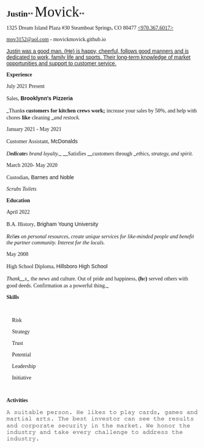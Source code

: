 <div class="WordSection1">

**<span style="font-size:16.0pt;mso-bidi-font-size:11.0pt;line-height:
107%;font-family:&quot;Bookman Old Style&quot;,serif;mso-bidi-font-family:&quot;Times New Roman&quot;">Justin</span>**** <span style="font-size:16.0pt;mso-bidi-font-size:
11.0pt;line-height:107%;font-family:&quot;Times New Roman&quot;,serif"></span> **<span class="SpellE">**<span style="font-size:
28.0pt;mso-bidi-font-size:11.0pt;line-height:107%;font-family:&quot;Times New Roman&quot;,serif;
mso-effects-glow-color:#A5A5A5;mso-effects-glow-themecolor:accent3;mso-effects-glow-alpha:
40.0%;mso-effects-glow-colortransforms:satm=175000;mso-effects-glow-rad:18.0pt">Movick</span>**</span>**<span style="font-size:16.0pt;mso-bidi-font-size:
11.0pt;line-height:107%;font-family:&quot;Times New Roman&quot;,serif"></span>**

<span style="font-family:&quot;Times New Roman&quot;,serif">1325 Dream Island Plaza #30 Steamboat Springs, CO 80477  <u><970.367.6017></u></span>

<span style="font-family:&quot;Times New Roman&quot;,serif">mov3152@aol.com - movickmovick.github.io</span>

<span style="font-family:&quot;Times New Roman&quot;,serif"></span>

<u><span style="font-family:&quot;Gadugi&quot;,sans-serif;mso-bidi-font-family:
&quot;Times New Roman&quot;">Justin was a good man. (He) is happy, cheerful, follows good manners and is dedicated to work, family life and sports. Their long-term knowledge of market opportunities and support to customer service.</span></u>

_<span style="font-family:
&quot;Times New Roman&quot;,serif"></span>_

**<span style="font-family:Consolas;mso-bidi-font-family:&quot;Times New Roman&quot;">Experience</span>**

<span style="font-family:&quot;Times New Roman&quot;,serif">July 2021  Present</span>

<span style="font-family:&quot;MS Gothic&quot;;mso-bidi-font-family:&quot;Times New Roman&quot;">Sales</span><span style="font-family:&quot;Times New Roman&quot;,serif">,</span> **<span style="font-family:&quot;Copperplate Gothic Bold&quot;,sans-serif;
mso-bidi-font-family:&quot;Times New Roman&quot;">Brooklynn's Pizzeria</span>**<span style="font-family:&quot;Times New Roman&quot;,serif"></span>

_<span style="font-family:&quot;HoloLens MDL2 Assets&quot;,serif;mso-bidi-font-family:&quot;Times New Roman&quot;">Thank</span>__<span style="font-family:&quot;Cambria&quot;,serif;
mso-bidi-font-family:&quot;Times New Roman&quot;">s customers for kitchen crews work;</span>__ <span style="font-family:&quot;HoloLens MDL2 Assets&quot;,serif;
mso-bidi-font-family:&quot;Times New Roman&quot;">increase your sales by 50%, and help with chores</span> __<span style="font-family:&quot;Cambria&quot;,serif;mso-bidi-font-family:&quot;Times New Roman&quot;">like</span>__ <span style="font-family:&quot;HoloLens MDL2 Assets&quot;,serif;
mso-bidi-font-family:&quot;Times New Roman&quot;">cleaning</span> __<span style="font-family:&quot;Cambria&quot;,serif;
mso-bidi-font-family:&quot;Times New Roman&quot;">and restock.</span>_

<span style="font-family:&quot;Times New Roman&quot;,serif">January 2021 - May 2021</span>

<span style="font-family:&quot;MS Gothic&quot;;mso-bidi-font-family:&quot;Times New Roman&quot;">Customer Assistant</span><span style="font-family:&quot;Times New Roman&quot;,serif">,</span> <span style="font-family:&quot;Copperplate Gothic Bold&quot;,sans-serif;mso-bidi-font-family:
&quot;Times New Roman&quot;">McDonalds</span><span style="font-family:&quot;Times New Roman&quot;,serif"></span>

_<span style="font-family:&quot;Cambria&quot;,serif;mso-bidi-font-family:&quot;Times New Roman&quot;">D</span>__<span style="font-family:&quot;HoloLens MDL2 Assets&quot;,serif;
mso-bidi-font-family:&quot;Times New Roman&quot;">edicate</span>__<span style="font-family:&quot;Cambria&quot;,serif;mso-bidi-font-family:&quot;Times New Roman&quot;">s brand loyalty.</span>__ <span style="font-family:&quot;HoloLens MDL2 Assets&quot;,serif;mso-bidi-font-family:&quot;Times New Roman&quot;"></span> __<span style="font-family:&quot;Cambria&quot;,serif;
mso-bidi-font-family:&quot;Times New Roman&quot;">Satisfies</span> __<span style="font-family:&quot;HoloLens MDL2 Assets&quot;,serif;
mso-bidi-font-family:&quot;Times New Roman&quot;">customers through</span> __<span style="font-family:&quot;Cambria&quot;,serif;
mso-bidi-font-family:&quot;Times New Roman&quot;">ethics, strategy, and spirit.</span>_

<span style="font-family:&quot;Times New Roman&quot;,serif">March 2020- May 2020</span>

<span style="font-family:&quot;MS Gothic&quot;;mso-bidi-font-family:&quot;Times New Roman&quot;">Custodian</span><span style="font-family:&quot;Times New Roman&quot;,serif">,</span> <span style="font-family:
&quot;Copperplate Gothic Bold&quot;,sans-serif;mso-bidi-font-family:&quot;Times New Roman&quot;">Barnes and Noble</span><span style="font-family:&quot;Times New Roman&quot;,serif"></span>

_<span style="font-family:&quot;HoloLens MDL2 Assets&quot;,serif;mso-bidi-font-family:&quot;Times New Roman&quot;">Scrubs Toilets</span>_

**<span style="font-family:Consolas;mso-bidi-font-family:&quot;Times New Roman&quot;">Education</span>**

<span style="font-family:&quot;Times New Roman&quot;,serif">April 2022</span>

<span style="font-family:&quot;MS Gothic&quot;;mso-bidi-font-family:&quot;Times New Roman&quot;">B.A. History</span><span style="font-family:&quot;Times New Roman&quot;,serif">,</span> <span style="font-family:&quot;Copperplate Gothic Bold&quot;,sans-serif;mso-bidi-font-family:
&quot;Times New Roman&quot;">Brigham Young University</span><span style="font-family:
&quot;Times New Roman&quot;,serif"></span>

_<span style="font-family:&quot;HoloLens MDL2 Assets&quot;,serif;mso-bidi-font-family:&quot;Times New Roman&quot;">Reli</span>__<span style="font-family:&quot;Cambria&quot;,serif;
mso-bidi-font-family:&quot;Times New Roman&quot;">es</span>__ <span style="font-family:&quot;HoloLens MDL2 Assets&quot;,serif;mso-bidi-font-family:
&quot;Times New Roman&quot;">on personal resources, create unique services for like-minded people and benefit the partner community. Interest for the locals.</span>_

<span style="font-family:&quot;Times New Roman&quot;,serif">May 2008</span>

<span style="font-family:&quot;MS Gothic&quot;;mso-bidi-font-family:&quot;Times New Roman&quot;">High School Diploma</span><span style="font-family:&quot;Times New Roman&quot;,serif">,</span> <span style="font-family:&quot;Copperplate Gothic Bold&quot;,sans-serif;mso-bidi-font-family:
&quot;Times New Roman&quot;">Hillsboro High School</span><span style="font-family:&quot;Times New Roman&quot;,serif"></span>

<span class="GramE">_<span style="font-family:&quot;HoloLens MDL2 Assets&quot;,serif;mso-bidi-font-family:&quot;Times New Roman&quot;">Thank</span>__<span style="font-family:&quot;Cambria&quot;,serif;
mso-bidi-font-family:&quot;Times New Roman&quot;">s</span>_</span>_ <span style="font-family:&quot;HoloLens MDL2 Assets&quot;,serif;mso-bidi-font-family:
&quot;Times New Roman&quot;">the news and culture. Out of pride and happiness,</span> __<span style="font-family:&quot;Cambria&quot;,serif;
mso-bidi-font-family:&quot;Times New Roman&quot;">(h</span>__<span style="font-family:&quot;HoloLens MDL2 Assets&quot;,serif;mso-bidi-font-family:
&quot;Times New Roman&quot;">e</span>__<span style="font-family:&quot;Cambria&quot;,serif;mso-bidi-font-family:&quot;Times New Roman&quot;">)</span>__ <span style="font-family:&quot;HoloLens MDL2 Assets&quot;,serif;
mso-bidi-font-family:&quot;Times New Roman&quot;">served others with good deeds. Confirmation as a powerful thing.</span>_

**<span style="font-family:Consolas;
mso-bidi-font-family:&quot;Times New Roman&quot;">Skills</span>**

</div>

<span style="font-size:11.0pt;line-height:107%;font-family:&quot;Times New Roman&quot;,serif;
mso-fareast-font-family:Calibri;mso-fareast-theme-font:minor-latin;mso-ansi-language:
EN-US;mso-fareast-language:EN-US;mso-bidi-language:AR-SA">  
</span>

<div class="WordSection2">

<span style="font-family:Symbol;mso-fareast-font-family:Symbol;mso-bidi-font-family:
Symbol"><span style="mso-list:Ignore">💯<span style="font:7.0pt &quot;Times New Roman&quot;"></span> </span></span><span style="font-family:&quot;Comic Sans MS&quot;;
mso-bidi-font-family:&quot;Times New Roman&quot;">Risk</span>

<span style="font-family:Symbol;mso-fareast-font-family:Symbol;mso-bidi-font-family:
Symbol"><span style="mso-list:Ignore">💯<span style="font:7.0pt &quot;Times New Roman&quot;"></span> </span></span><span style="font-family:&quot;Comic Sans MS&quot;;
mso-bidi-font-family:&quot;Times New Roman&quot;">Strategy</span>

<span style="font-family:Symbol;mso-fareast-font-family:Symbol;mso-bidi-font-family:
Symbol"><span style="mso-list:Ignore">💯<span style="font:7.0pt &quot;Times New Roman&quot;"></span> </span></span><span style="font-family:&quot;Comic Sans MS&quot;;
mso-bidi-font-family:&quot;Times New Roman&quot;">Trust<span style="mso-tab-count:1"></span></span>

<span style="font-family:Symbol;mso-fareast-font-family:Symbol;mso-bidi-font-family:
Symbol"><span style="mso-list:Ignore">💯<span style="font:7.0pt &quot;Times New Roman&quot;"></span> </span></span><span style="font-family:&quot;Comic Sans MS&quot;;
mso-bidi-font-family:&quot;Times New Roman&quot;">Potential</span>

<span style="font-family:Symbol;mso-fareast-font-family:Symbol;mso-bidi-font-family:
Symbol"><span style="mso-list:Ignore">💯<span style="font:7.0pt &quot;Times New Roman&quot;"></span> </span></span><span style="font-family:&quot;Comic Sans MS&quot;;
mso-bidi-font-family:&quot;Times New Roman&quot;">Leadership</span>

<span style="font-family:Symbol;mso-fareast-font-family:Symbol;mso-bidi-font-family:
Symbol"><span style="mso-list:Ignore">💯<span style="font:7.0pt &quot;Times New Roman&quot;"></span> </span></span><span style="font-family:&quot;Comic Sans MS&quot;;
mso-bidi-font-family:&quot;Times New Roman&quot;">Initiative</span>

</div>

**<span style="font-size:11.0pt;
line-height:107%;font-family:Consolas;mso-fareast-font-family:Calibri;
mso-fareast-theme-font:minor-latin;mso-bidi-font-family:&quot;Times New Roman&quot;;
mso-ansi-language:EN-US;mso-fareast-language:EN-US;mso-bidi-language:AR-SA">  
</span>**

<div class="WordSection3">

**<span style="font-family:Consolas;mso-bidi-font-family:&quot;Times New Roman&quot;">Activities</span>**

<span style="font-size:12.0pt;mso-bidi-font-size:11.0pt;
line-height:107%;font-family:FreeMono">A suitable person. He likes to play cards, games and martial arts. The best investor can see the results and corporate security in the market. We honor the industry and take every challenge to address the industry.</span>

</div>

